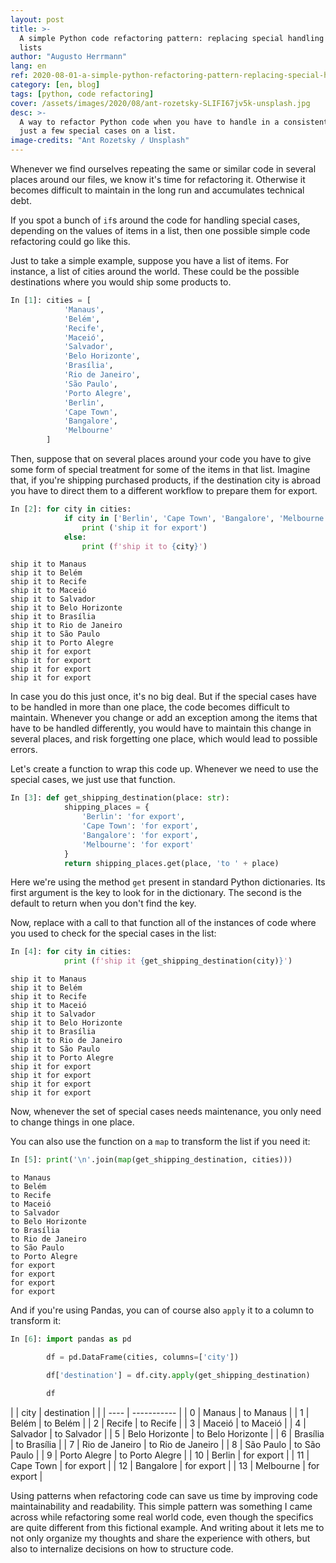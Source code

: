 ```yaml
---
layout: post
title: >-
  A simple Python code refactoring pattern: replacing special handling in
  lists
author: "Augusto Herrmann"
lang: en
ref: 2020-08-01-a-simple-python-refactoring-pattern-replacing-special-handling-in-lists
category: [en, blog]
tags: [python, code refactoring]
cover: /assets/images/2020/08/ant-rozetsky-SLIFI67jv5k-unsplash.jpg
desc: >-
  A way to refactor Python code when you have to handle in a consistent way
  just a few special cases on a list.
image-credits: "Ant Rozetsky / Unsplash"
---
```


Whenever we find ourselves repeating the same or similar code in several
places around our files, we know it's time for refactoring it. Otherwise
it becomes difficult to maintain in the long run and accumulates technical
debt.

If you spot a bunch of `if`s around the code for handling special cases,
depending on the values of items in a list, then one possible simple code
refactoring could go like this.

Just to take a simple example, suppose you have a list of items. For
instance, a list of cities around the world. These could be the possible
destinations where you would ship some products to.

```python
In [1]: cities = [
            'Manaus',
            'Belém',
            'Recife',
            'Maceió',
            'Salvador',
            'Belo Horizonte',
            'Brasília',
            'Rio de Janeiro',
            'São Paulo',
            'Porto Alegre',
            'Berlin',
            'Cape Town',
            'Bangalore',
            'Melbourne'
        ]
```

Then, suppose that on several places around your code you have to give some
form of special treatment for some of the items in that list. Imagine that,
if you're shipping purchased products, if the destination city is abroad you
have to direct them to a different workflow to prepare them for export.

```python
In [2]: for city in cities:
            if city in ['Berlin', 'Cape Town', 'Bangalore', 'Melbourne']:
                print ('ship it for export')
            else:
                print (f'ship it to {city}')
```
```
ship it to Manaus
ship it to Belém
ship it to Recife
ship it to Maceió
ship it to Salvador
ship it to Belo Horizonte
ship it to Brasília
ship it to Rio de Janeiro
ship it to São Paulo
ship it to Porto Alegre
ship it for export
ship it for export
ship it for export
ship it for export
```

In case you do this just once, it's no big deal. But if the special cases have
to be handled in more than one place, the code becomes difficult to maintain.
Whenever you change or add an exception among the items that have to be
handled differently, you would have to maintain this change in several places,
and risk forgetting one place, which would lead to possible errors.

Let's create a function to wrap this code up. Whenever we need to use the
special cases, we just use that function.

```python
In [3]: def get_shipping_destination(place: str):
            shipping_places = {
                'Berlin': 'for export',
                'Cape Town': 'for export',
                'Bangalore': 'for export',
                'Melbourne': 'for export'
            }
            return shipping_places.get(place, 'to ' + place)
```

Here we're using the method `get` present in standard Python dictionaries.
Its first argument is the key to look for in the dictionary. The second is
the default to return when you don't find the key.

Now, replace with a call to that function all of the instances of code where
you used to check for the special cases in the list:

```python
In [4]: for city in cities:
            print (f'ship it {get_shipping_destination(city)}')
```
```
ship it to Manaus
ship it to Belém
ship it to Recife
ship it to Maceió
ship it to Salvador
ship it to Belo Horizonte
ship it to Brasília
ship it to Rio de Janeiro
ship it to São Paulo
ship it to Porto Alegre
ship it for export
ship it for export
ship it for export
ship it for export
```

Now, whenever the set of special cases needs maintenance, you only need to
change things in one place.

You can also use the function on a `map` to transform the list if you need it:

```python
In [5]: print('\n'.join(map(get_shipping_destination, cities)))
```
```
to Manaus
to Belém
to Recife
to Maceió
to Salvador
to Belo Horizonte
to Brasília
to Rio de Janeiro
to São Paulo
to Porto Alegre
for export
for export
for export
for export
```

And if you're using Pandas, you can of course also `apply` it to a column
to transform it:

```python
In [6]: import pandas as pd

        df = pd.DataFrame(cities, columns=['city'])

        df['destination'] = df.city.apply(get_shipping_destination)

        df
```

|   | city | destination |
|   | ---- | ----------- |
| 0 | Manaus | to Manaus |
| 1 | Belém | to Belém |
| 2 | Recife | to Recife |
| 3 | Maceió | to Maceió |
| 4 | Salvador | to Salvador |
| 5 | Belo Horizonte | to Belo Horizonte |
| 6 | Brasília | to Brasília |
| 7 | Rio de Janeiro | to Rio de Janeiro |
| 8 | São Paulo | to São Paulo |
| 9 | Porto Alegre | to Porto Alegre |
| 10 | Berlin | for export |
| 11 | Cape Town | for export |
| 12 | Bangalore | for export |
| 13 | Melbourne | for export |

Using patterns when refactoring code can save us time by improving code
maintainability and readability. This simple pattern was something I
came across while refactoring some real world code, even though the
specifics are quite different from this fictional example. And writing
about it lets me to not only organize my thoughts and share the
experience with others, but also to internalize decisions on how to
structure code.

